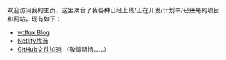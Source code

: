 欢迎访问我的主页，这里聚合了我各种已经上线/正在开发/计划中/~~已烂尾~~的项目和网站，现有如下：
- [wdfqx Blog](https://987632.xyz/)
- [Netlify优选](netlify.987236.xyz)
- [GitHub文件加速](https://ghpxy.987236.xyz)
（敬请期待……）
